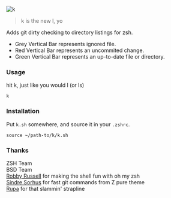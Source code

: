 ![k](https://raw.githubusercontent.com/supercrabtree/k/master/k-logo.png)

> k is the new l, yo

Adds git dirty checking to directory listings for zsh.

* Grey Vertical Bar represents ignored file.
* Red Vertical Bar represents an uncommited change.
* Green Vertical Bar represents an up-to-date file or directory.

### Usage
hit k, just like you would l (or ls)

```shell
k
```

### Installation
Put `k.sh` somewhere, and source it in your `.zshrc`.

```shell
source ~/path-to/k/k.sh
```

### Thanks
ZSH Team  
BSD Team  
[Robby Russell](https://github.com/robbyrussell) for making the shell fun with oh my zsh  
[Sindre Sorhus](https://github.com/sindresorhus) for fast git commands from Z pure theme  
[Rupa](https://github.com/rupa/z) for that slammin' strapline   
